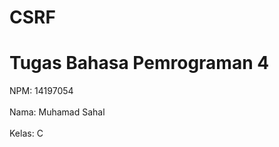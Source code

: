 # CSRF

# Tugas Bahasa Pemrograman 4

NPM: 14197054
<br></br>
Nama: Muhamad Sahal
<br></br>
Kelas: C
